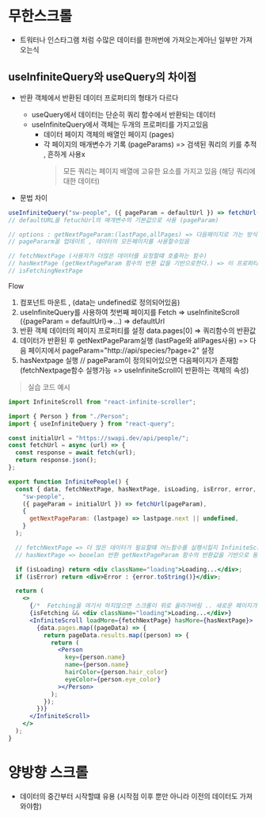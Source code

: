 # 무한스크롤

- 트워터나 인스타그램 처럼 수많은 데이터를 한꺼번에 가져오는게아닌 일부만 가져오는식

## useInfiniteQuery와 useQuery의 차이점

- 반환 객체에서 반환된 데이터 프로퍼티의 형태가 다르다

  - useQuery에서 데이터는 단순히 쿼리 함수에서 반환되는 데이터
  - useInfiniteQuery에서 객체는 두개의 프로퍼티를 가지고있음
    - 데이터 페이지 객체의 배열인 페이지 (pages)
    - 각 페이지의 매개변수가 기록 (pageParams) => 검색된 쿼리의 키를 추적 , 흔하게 사용x
      > 모든 쿼리는 페이지 배열에 고유한 요소를 가지고 있음 (해당 쿼리에 대한 데이터)

- 문법 차이

```jsx
useInfiniteQuery("sw-people", ({ pageParam = defaultUrl }) => fetchUrl(pageParam));
// defaultURL을 fetuchUrl의 매개변수의 기본값으로 사용 (pageParam)

// options : getNextPageParam:(lastPage,allPages) => 다음페이지로 가는 방식을 정의하는 함수 (lastPage or allpage에 대한 데이터에서 가져옴)
// pagePararm을 업데이트 , 데이터의 모든페이지를 사용할수있음

// fetchNextPage (사용자가 더많은 데이터를 요청할떄 호출하는 함수)
// hasNextPage (getNextPageParam 함수의 반환 값을 기반으로한다.) => 이 프로퍼티를 useInfinityQuery에 전달해서 마지막 쿼리 데이터를 어떻게 사용할지 지시한다.
// isFetchingNextPage
```

Flow

1. 컴포넌트 마운트 , (data는 undefined로 정의되어있음)
2. useInfiniteQuery를 사용하여 첫번째 페이지를 Fetch => useInfiniteScroll ({pageParam = defaultUrl}=>...) => defaultUrl
3. 반환 객체 데이터의 페이지 프로퍼티를 설정 data.pages[0] => 쿼리함수의 반환값
4. 데이터가 반환된 후 getNextPageParam실행 (lastPage와 allPages사용) => 다음 페이지에서 pageParam="http://api/species/?page=2" 설정
5. hasNextpage 실행 // pageParam이 정의되어있으면 다음페이지가 존재함 (fetchNextpage함수 실행가능 => useInfiniteScroll이 반환하는 객체의 속성)

> 실습 코드 예시

```jsx
import InfiniteScroll from "react-infinite-scroller";

import { Person } from "./Person";
import { useInfiniteQuery } from "react-query";

const initialUrl = "https://swapi.dev/api/people/";
const fetchUrl = async (url) => {
  const response = await fetch(url);
  return response.json();
};

export function InfinitePeople() {
  const { data, fetchNextPage, hasNextPage, isLoading, isError, error, isFetching } = useInfiniteQuery(
    "sw-people",
    ({ pageParam = initialUrl }) => fetchUrl(pageParam),
    {
      getNextPageParam: (lastpage) => lastpage.next || undefined,
    }
  );

  // fetchNextPage => 더 많은 데이터가 필요할떄 어느함수를 실행시킬지 InfiniteScroll에 지시한다.
  // hasNextPage => booelan 반환 getNextPageParam 함수의 반환값을 기반으로 동작함

  if (isLoading) return <div className="loading">Loading...</div>;
  if (isError) return <div>Error : {error.toString()}</div>;

  return (
    <>
      {/*  Fetching을 여기서 하지않으면 스크롤이 위로 올라가버림 .. 새로운 페이지가 열릴떄마다 조기반환되서 그럼 */}
      {isFetching && <div className="loading">Loading...</div>}
      <InfiniteScroll loadMore={fetchNextPage} hasMore={hasNextPage}>
        {data.pages.map((pageData) => {
          return pageData.results.map((person) => {
            return (
              <Person
                key={person.name}
                name={person.name}
                hairColor={person.hair_color}
                eyeColor={person.eye_color}
              ></Person>
            );
          });
        })}
      </InfiniteScroll>
    </>
  );
}
```

# 양방향 스크롤

- 데이터의 중간부터 시작할떄 유용 (시작점 이후 뿐만 아니라 이전의 데이터도 가져와야함)
